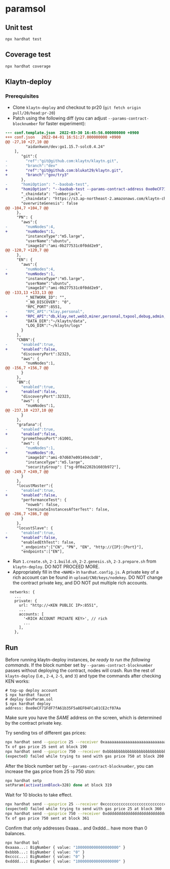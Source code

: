 # paramsol

## Unit test
```
npx hardhat test
```

## Coverage test
```
npx hardhat coverage
```

## Klaytn-deploy
### Prerequisites
- Clone `klaytn-deploy` and checkout to pr20 (`git fetch origin pull/20/head:pr-20`)
- Patch using the following diff (you can adjust `--params-contract-blocknumber` for faster experiment):

```diff
--- conf.template.json	2022-03-30 16:45:56.000000000 +0900
+++ conf.json	2022-04-01 16:51:27.000000000 +0900
@@ -27,10 +27,10 @@
         "aidankwon/dev:go1.15.7-solc0.4.24"
 	],
       "git":{
-        "ref":"git@github.com:klaytn/klaytn.git",
-        "branch":"dev"
+        "ref":"git@github.com:blukat29/klaytn.git",
+        "branch":"gov/try3"
       },
-      "homiOption": "--baobab-test",
+      "homiOption": "--baobab-test --params-contract-address 0xe0eCF71FdF7fA61b35F5a8EF04FCa81CE2cf07Aa --params-contract-blocknumber 300",
       "_chaindata": "lumberjack",
       "_chaindata": "https://s3.ap-northeast-2.amazonaws.com/klaytn-chaindata/baobab/klaytn-baobab-chaindata-20200601010611.tar.gz",
       "overwriteGenesis": false
@@ -104,7 +104,7 @@
     },
     "PN": {
       "aws":{
-        "numNodes":4,
+        "numNodes":1,
         "instanceType":"m5.large",
         "userName":"ubuntu",
         "imageId":"ami-0b277531c0f0dd2e9",
@@ -120,7 +120,7 @@
     },
     "EN": {
       "aws":{
-        "numNodes":4,
+        "numNodes":1,
         "instanceType":"m5.large",
         "userName":"ubuntu",
         "imageId":"ami-0b277531c0f0dd2e9",
@@ -133,13 +133,13 @@
         "_NETWORK_ID": "",
         "_NO_DISCOVER": "0",
         "RPC_PORT":8551,
-        "RPC_API":"klay,personal",
+        "RPC_API":"db,klay,net,web3,miner,personal,txpool,debug,admin,istanbul,mainbridge,subbridge,eth",
         "DATA_DIR":"~/klaytn/data",
         "LOG_DIR":"~/klaytn/logs"
       }
     },
     "CNBN":{
-      "enabled":true,
+      "enabled":false,
       "discoveryPort":32323,
       "aws": {
         "numNodes":1,
@@ -156,7 +156,7 @@
       }
     },
     "BN":{
-      "enabled":true,
+      "enabled":false,
       "discoveryPort":32323,
       "aws": {
         "numNodes":1,
@@ -237,10 +237,10 @@
       }
     },
     "grafana":{
-      "enabled":true,
+      "enabled":false,
       "prometheusPort":61001,
       "aws": {
-        "numNodes":1,
+        "numNodes":0,
         "imageId":"ami-07d607e091494cbd8",
         "instanceType":"m5.large",
         "securityGroup": ["sg-0f0a2202b1603b972"],
@@ -249,7 +249,7 @@
       }
     },
     "locustMaster":{
-      "enabled":true,
+      "enabled":false,
       "performanceTest": {
         "noweb": false,
         "terminateInstancesAfterTest": false,
@@ -286,7 +286,7 @@
       }
     },
     "locustSlave": {
-      "enabled":true,
+      "enabled":false,
       "enabledEthTest": false,
       "_endpoints":["CN", "PN", "EN", "http://{IP}:{Port}"],
       "endpoints":["EN"],
```
- Run `1.create.sh`, `2-1.build.sh`, `2-2.genesis.sh`, `2-3.prepare.sh` from `klaytn-deploy`. DO NOT PROCEED MORE.
- Appropriately fill in the `<NAME>` in `hardhat.config.js`. A private key of a rich account can be found in `upload/CN0/keys/nodekey`. DO NOT change the contract private key, and DO NOT put multiple rich accounts.
```
  networks: {
    ...
    private: {
      url: "http://<KEN PUBLIC IP>:8551",
      ...
      accounts: [
        '<RICH ACCOUNT PRIVATE KEY>', // rich
        ...
      ],
    },
```

## Run
Before running klaytn-deploy instances, *be ready to run the following commands*.
If the block number set by `--params-contract-blocknumber` passes without deploying the contract, nodes will crash.
Run the rest of `klaytn-deploy` (i.e., `2-4`, `2-5`, and `3`) and type the commands after checking KEN works:
```
# top-up deploy account
$ npx hardhat faucet
# deploy GovParam.sol
$ npx hardhat deploy
address: 0xe0eCF71FdF7fA61b35F5a8EF04FCa81CE2cf07Aa
```
Make sure you have the *SAME* address on the screen, which is determined by the contract private key.

Try sending txs of different gas prices:
```bash
npx hardhat send --gasprice 25 --receiver 0xaaaaaaaaaaaaaaaaaaaaaaaaaaaaaaaaaaaaaaaa
Tx of gas price 25 sent at block 190
npx hardhat send --gasprice 750 --receiver 0xbbbbbbbbbbbbbbbbbbbbbbbbbbbbbbbbbbbbbbbb
(expected) failed while trying to send with gas price 750 at block 200
```

After the block number set by `--params-contract-blocknumber`, you can increase the gas price from 25 to 750 ston:

```bash
npx hardhat setp
setParam(activationBlock=328) done at block 319
```

Wait for 10 blocks to take effect.

```bash
npx hardhat send --gasprice 25 --receiver 0xcccccccccccccccccccccccccccccccccccccccc
(expected) failed while trying to send with gas price 25 at block 360
npx hardhat send --gasprice 750 --receiver 0xdddddddddddddddddddddddddddddddddddddddd
Tx of gas price 750 sent at block 361
```

Confirm that only addresses 0xaaa... and 0xddd... have more than 0 balances.
```bash
npx hardhat bal
0xaaaa...: BigNumber { value: "1000000000000000000" }
0xbbbb...: BigNumber { value: "0" }
0xcccc...: BigNumber { value: "0" }
0xdddd...: BigNumber { value: "1000000000000000000" }
```
